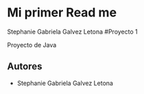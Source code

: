 # Mi primer Read me
Stephanie Gabriela Galvez Letona
#Proyecto 1

Proyecto de Java


## Autores

 - Stephanie Gabriela Galvez Letona

